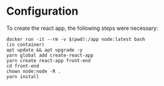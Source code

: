 # Configuration
To create the react app, the following steps were necessary:
  ```
  docker run -it --rm -v $(pwd):/app node:latest bash
  (in container)
  apt update && apt upgrade -y
  yarn global add create-react-app
  yarn create react-app front-end
  cd front-end
  chown node:node -R .
  yarn install
  ```
